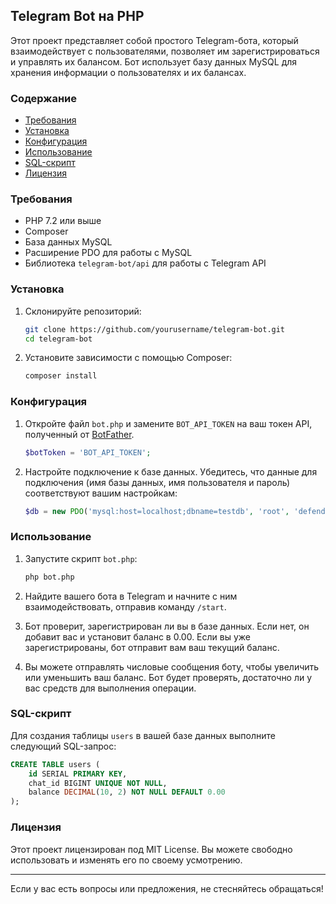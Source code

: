 ## Telegram Bot на PHP

Этот проект представляет собой простого Telegram-бота, который взаимодействует с пользователями, позволяет им зарегистрироваться и управлять их балансом. Бот использует базу данных MySQL для хранения информации о пользователях и их балансах.

### Содержание

- [Требования](#требования)
- [Установка](#установка)
- [Конфигурация](#конфигурация)
- [Использование](#использование)
- [SQL-скрипт](#sql-скрипт)
- [Лицензия](#лицензия)

### Требования

- PHP 7.2 или выше
- Composer
- База данных MySQL
- Расширение PDO для работы с MySQL
- Библиотека `telegram-bot/api` для работы с Telegram API

### Установка

1. Склонируйте репозиторий:

   ```bash
   git clone https://github.com/yourusername/telegram-bot.git
   cd telegram-bot
   ```

2. Установите зависимости с помощью Composer:

   ```bash
   composer install
   ```

### Конфигурация

1. Откройте файл `bot.php` и замените `BOT_API_TOKEN` на ваш токен API, полученный от [BotFather](https://core.telegram.org/bots#botfather).

   ```php
   $botToken = 'BOT_API_TOKEN';
   ```

2. Настройте подключение к базе данных. Убедитесь, что данные для подключения (имя базы данных, имя пользователя и пароль) соответствуют вашим настройкам:

   ```php
   $db = new PDO('mysql:host=localhost;dbname=testdb', 'root', 'defender123!');
   ```

### Использование

1. Запустите скрипт `bot.php`:

   ```bash
   php bot.php
   ```

2. Найдите вашего бота в Telegram и начните с ним взаимодействовать, отправив команду `/start`.

3. Бот проверит, зарегистрирован ли вы в базе данных. Если нет, он добавит вас и установит баланс в 0.00. Если вы уже зарегистрированы, бот отправит вам ваш текущий баланс.

4. Вы можете отправлять числовые сообщения боту, чтобы увеличить или уменьшить ваш баланс. Бот будет проверять, достаточно ли у вас средств для выполнения операции.

### SQL-скрипт

Для создания таблицы `users` в вашей базе данных выполните следующий SQL-запрос:

```sql
CREATE TABLE users (
    id SERIAL PRIMARY KEY,
    chat_id BIGINT UNIQUE NOT NULL,
    balance DECIMAL(10, 2) NOT NULL DEFAULT 0.00
);
```

### Лицензия

Этот проект лицензирован под MIT License. Вы можете свободно использовать и изменять его по своему усмотрению.

---

Если у вас есть вопросы или предложения, не стесняйтесь обращаться!
